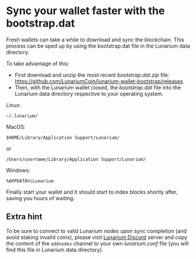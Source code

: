 # Sync your wallet faster with the bootstrap.dat 

Fresh wallets can take a while to download and sync the blockchain. This process can be sped up by using the bootstrap.dat file in the Lunarium data directory.

To take advantage of this:

* First download and unzip the most recent *bootstrap.dat.zip* file: https://github.com/LunariumCoin/lunarium-wallet-bootstrap/releases
* Then, with the Lunarium wallet closed, the *bootstrap.dat* file into the Lunarium data directory respective to your operating system.

Linux:

`~/.lunarium/`

MacOS:

`$HOME/Library/Application Support/Lunarium/`

or

`/Users/username/Library/Application Support/Lunarium/`

Windows:

`%APPDATA%\Lunarium`

Finally start your wallet and it should start to index blocks shortly after, saving you hours of waiting.

## Extra hint

To be sure to connect to valid Lunarium nodes upon sync completion (and avoid staking invalid coins), please visit [Lunarium Discord](https://discord.gg/KSNdgvsW) server and copy the content of the `addnodes` channel to your own *lunarium.conf* file (you will find this file in Lunarium data directory).
